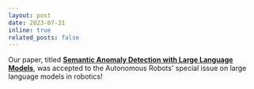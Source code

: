 ```yaml
---
layout: post
date: 2023-07-31
inline: true
related_posts: false
---
```


Our paper, titled **[Semantic Anomaly Detection with Large Language Models](https://arxiv.org/abs/2305.11307)**, was accepted to the Autonomous Robots' special issue on large language models in robotics!  
